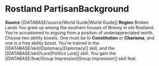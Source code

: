 ﻿---
id: '62'
name: Rostland Partisan
source: '[[DATABASE/source/World Guide|World Guide]]'
subcategory: regional

---
# Rostland Partisan<span class="item-type">Background</span>

**Source** [[DATABASE/source/World Guide|World Guide]] 
**Region** Broken Lands
You grew up among the southern houses of Brevoy in old Rostland. You’re accustomed to arguing from a position of underappreciated worth.
Choose two ability boosts. One must be to **Constitution** or **Charisma**, and one is a free ability boost.
You're trained in the [[DATABASE/skill/Diplomacy|Diplomacy]] skill, and the [[DATABASE/skill/Lore|Politics Lore]] skill. You gain the [[DATABASE/feat/Group Impression|Group Impression]] skill feat.